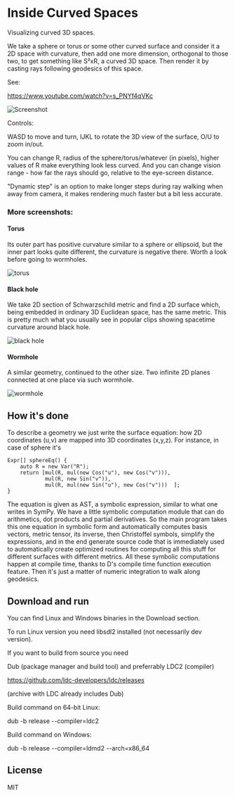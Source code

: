 # Inside Curved Spaces
Visualizing curved 3D spaces.

We take a sphere or torus or some other curved surface and consider it a 2D space with curvature, then add one more dimension, orthogonal to those two, to get something like S²xR, a curved 3D space. Then render it by casting rays following geodesics of this space.

See:

https://www.youtube.com/watch?v=s_PNYf4qVKc

![Screenshot](http://files.rsdn.org/58130/curved-screenshot-sphere.jpg)

Controls:

WASD to move and turn, IJKL to rotate the 3D view of the surface, O/U to zoom in/out. 

You can change R, radius of the sphere/torus/whatever (in pixels), higher values of R make everything look less curved. And you can change vision range - how far the rays should go, relative to the eye-screen distance.

"Dynamic step" is an option to make longer steps during ray walking when away from camera, it makes rendering much faster but a bit less accurate.

### More screenshots:

#### Torus
Its outer part has positive curvature similar to a sphere or ellipsoid, but the inner part looks quite different, the curvature is negative there. Worth a look before going to wormholes.

![torus](http://files.rsdn.org/58130/torus.png)

#### Black hole
We take 2D section of Schwarzschild metric and find a 2D surface which, being embedded in ordinary 3D Euclidean space, has the same metric. This is pretty much what you usually see in popular clips showing spacetime curvature around black hole.

![black hole](http://files.rsdn.org/58130/black-hole.png)

#### Wormhole 
A similar geometry, continued to the other size. Two infinite 2D planes connected at one place via such wormhole.

![wormhole](http://files.rsdn.org/58130/wormhole.png)

## How it's done
To describe a geometry we just write the surface equation: how 2D coordinates (u,v) are mapped into 3D coordinates (x,y,z). For instance, in case of sphere it's
```
Expr[] sphereEq() {
    auto R = new Var("R");
    return [mul(R, mul(new Cos("u"), new Cos("v"))),
            mul(R, new Sin("v")),
            mul(R, mul(new Sin("u"), new Cos("v")))  ];
}
```
The equation is given as AST,  a symbolic expression, similar to what one writes in SymPy. We have a little symbolic computation module that can do arithmetics, dot products and partial derivatives. So the main program takes this one equation in symbolic form and automatically computes basis vectors, metric tensor, its inverse, then Christoffel symbols, simplify the expressions, and in the end generate source code that is immediately used to automatically create optimized routines for computing all this stuff for different surfaces with different metrics. All these symbolic computations happen at compile time, thanks to D's compile time function execution feature. Then it's just a matter of numeric integration to walk along geodesics.

## Download and run
You can find Linux and Windows binaries in the Download section.

To run Linux version you need libsdl2 installed (not necessarily dev version).

If you want to build from source you need

Dub (package manager and build tool) and preferrably LDC2 (compiler)

https://github.com/ldc-developers/ldc/releases

(archive with LDC already includes Dub)

Build command on 64-bit Linux:

dub -b release --compiler=ldc2

Build command on Windows:

dub -b release --compiler=ldmd2 --arch=x86_64

## License 
MIT
